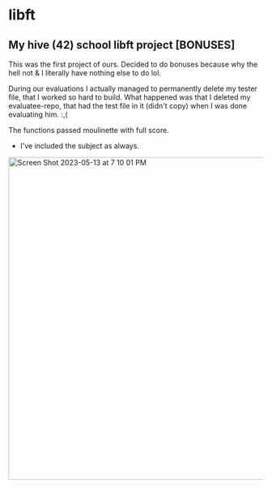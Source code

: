 # libft

## My hive (42) school libft project [BONUSES]

This was the first project of ours. Decided to do bonuses because why the hell not & I literally have nothing else to do lol.

During our evaluations I actually managed to permanently delete my tester file, that I worked so hard to build. What happened was that I deleted my evaluatee-repo,
that had the test file in it (didn't copy) when I was done evaluating him. :,(

The functions passed moulinette with full score.

- I've included the subject as always.

<img width="637" alt="Screen Shot 2023-05-13 at 7 10 01 PM" src="https://github.com/kenlies/libft-42-/assets/97135325/6cfc1f8a-f623-4084-ad07-3a1db3ad4bfb">
